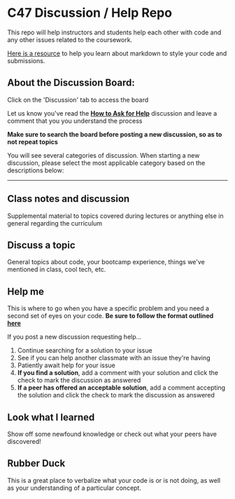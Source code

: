 # C47 Discussion / Help Repo
This repo will help instructors and students help each other with code and any other issues related to the coursework.


[Here is a resource](https://guides.github.com/features/mastering-markdown/) to help you learn about markdown to style your code and submissions.

## About the Discussion Board:
Click on the 'Discussion' tab to access the board

Let us know you've read the **[How to Ask for Help](https://github.com/nss-day-cohort-47/C47-Discussions/discussions/1)** discussion and leave a comment that you you understand the process 

**Make sure to search the board before posting a new discussion, so as to not repeat topics**

You will see several categories of discussion. When starting a new discussion, please select the most applicable category based on the descriptions below:

<hr>

## Class notes and discussion
Supplemental material to topics covered during lectures or anything else in general regarding the curriculum

## Discuss a topic
General topics about code, your bootcamp experience, things we've mentioned in class, cool tech, etc.

## Help me
This is where to go when you have a specific problem and you need a second set of eyes on your code. **Be sure to follow the format outlined [here](https://github.com/nss-day-cohort-47/C47-Discussions/discussions/1)**

If you post a new discussion requesting help...
1. Continue searching for a solution to your issue
1. See if you can help another classmate with an issue they're having
1. Patiently await help for your issue
2. **If you find a solution**, add a comment with your solution and click the check to mark the discussion as answered
2. **If a peer has offered an acceptable solution**, add a comment accepting the solution and click the check to mark the discussion as answered

## Look what I learned
Show off some newfound knowledge or check out what your peers have discovered!

## Rubber Duck
This is a great place to verbalize what your code is or is not doing, as well as your understanding of a particular concept.
